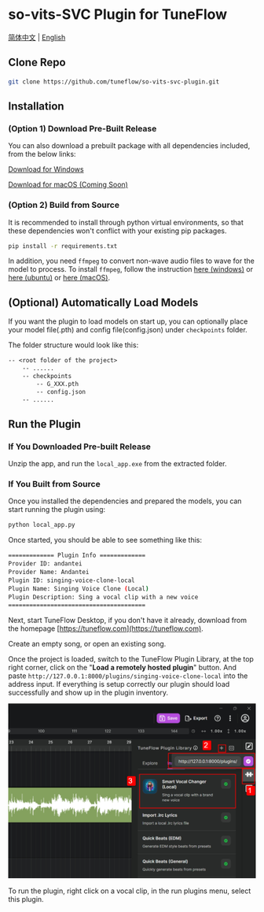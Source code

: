 # so-vits-SVC Plugin for TuneFlow

[简体中文](./README.zh.md) | [English](./README.md)

## Clone Repo

```bash
git clone https://github.com/tuneflow/so-vits-svc-plugin.git
```

## Installation

### (Option 1) Download Pre-Built Release

You can also download a prebuilt package with all dependencies included, from the below links:

[Download for Windows](https://plugin-dist.tuneflow.com/plugins/svc/binary/win-x64-1.0.0.zip)

[Download for macOS (Coming Soon)](#)

### (Option 2) Build from Source

It is recommended to install through python virtual environments, so that these dependencies won't conflict with your existing pip packages.

```bash
pip install -r requirements.txt
```

In addition, you need `ffmpeg` to convert non-wave audio files to wave for the model to process. To install `ffmpeg`, follow the instruction [here (windows)](https://phoenixnap.com/kb/ffmpeg-windows) or [here (ubuntu)](https://phoenixnap.com/kb/install-ffmpeg-ubuntu) or [here (macOS)](https://phoenixnap.com/kb/ffmpeg-mac).

## (Optional) Automatically Load Models

If you want the plugin to load models on start up, you can optionally place your model file(.pth) and config file(config.json) under `checkpoints` folder.

The folder structure would look like this:

```
-- <root folder of the project>
    -- ......
    -- checkpoints
        -- G_XXX.pth
        -- config.json
    -- ......
```

## Run the Plugin

### If You Downloaded Pre-built Release

Unzip the app, and run the `local_app.exe` from the extracted folder.

### If You Built from Source

Once you installed the dependencies and prepared the models, you can start running the plugin using:

```bash
python local_app.py
```

Once started, you should be able to see something like this:

```bash
============= Plugin Info =============
Provider ID: andantei
Provider Name: Andantei
Plugin ID: singing-voice-clone-local
Plugin Name: Singing Voice Clone (Local)
Plugin Description: Sing a vocal clip with a new voice
=======================================
```

Next, start TuneFlow Desktop, if you don't have it already, download from the homepage [https://tuneflow.com](https://tuneflow.com).

Create an empty song, or open an existing song.

Once the project is loaded, switch to the TuneFlow Plugin Library, at the top right corner, click on the "**Load a remotely hosted plugin**" button. And paste `http://127.0.0.1:8000/plugins/singing-voice-clone-local` into the address input. If everything is setup correctly our plugin should load successfully and show up in the plugin inventory.

![Load local plugin](./images/load_plugin_en.jpg)

To run the plugin, right click on a vocal clip, in the run plugins menu, select this plugin.
